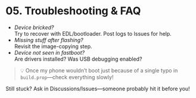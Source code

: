 # 05. Troubleshooting & FAQ

- *Device bricked?*  
  Try to recover with EDL/bootloader. Post logs to Issues for help.
- *Missing stuff after flashing?*  
  Revisit the image-copying step.
- *Device not seen in fastboot?*  
  Are drivers installed? Was USB debugging enabled?

> 💡 Once my phone wouldn’t boot just because of a single typo in `build.prop`—check everything slowly!

Still stuck? Ask in Discussions/Issues—someone probably hit it before you!
